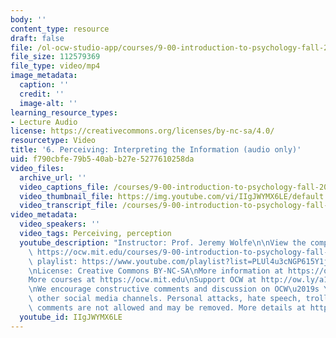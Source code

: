 ```yaml
---
body: ''
content_type: resource
draft: false
file: /ol-ocw-studio-app/courses/9-00-introduction-to-psychology-fall-2004/mit9_00f04_lec06_360p_16_9.mp4
file_size: 112579369
file_type: video/mp4
image_metadata:
  caption: ''
  credit: ''
  image-alt: ''
learning_resource_types:
- Lecture Audio
license: https://creativecommons.org/licenses/by-nc-sa/4.0/
resourcetype: Video
title: '6. Perceiving: Interpreting the Information (audio only)'
uid: f790cbfe-79b5-40ab-b27e-5277610258da
video_files:
  archive_url: ''
  video_captions_file: /courses/9-00-introduction-to-psychology-fall-2004/mit9_00f04_lec06_captions.vtt
  video_thumbnail_file: https://img.youtube.com/vi/IIgJWYMX6LE/default.jpg
  video_transcript_file: /courses/9-00-introduction-to-psychology-fall-2004/1ypoD7M_RVgoDiTVoehrEGDmQC1YNWZgU_transcript.pdf
video_metadata:
  video_speakers: ''
  video_tags: Perceiving, perception
  youtube_description: "Instructor: Prof. Jeremy Wolfe\n\nView the complete course:\
    \ https://ocw.mit.edu/courses/9-00-introduction-to-psychology-fall-2004/\nYouTube\
    \ playlist: https://www.youtube.com/playlist?list=PLUl4u3cNGP615Y1j9Ok3szAH5DxhFjTHo\n\
    \nLicense: Creative Commons BY-NC-SA\nMore information at https://ocw.mit.edu/terms\n\
    More courses at https://ocw.mit.edu\nSupport OCW at http://ow.ly/a1If50zVRlQ\n\
    \nWe encourage constructive comments and discussion on OCW\u2019s YouTube and\
    \ other social media channels. Personal attacks, hate speech, trolling, and inappropriate\
    \ comments are not allowed and may be removed. More details at https://ocw.mit.edu/comments."
  youtube_id: IIgJWYMX6LE
---
```

